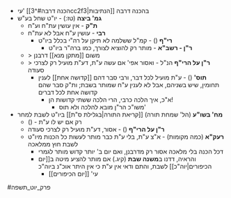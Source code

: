 * עי' [[הכנה דרבה#^3cc2f3|הנתיבות]] בהכנה דרבה
* **גמ' ביצה** (טז:) - יו"ט שחל בע"ש
	* **ת"ק** - אין עושין עת"ח וע"ח
	* **רבי** - עושין ע"ח אבל לא עת"ח
		* **רי"ף** () - קמ"ל ששלמה לא תיקן על רה"י בכלל ביו"ט
			* **ר"ן - רשב"א** - מותר רק להוציא לצורך, כמו ברה"ר ביו"ט
	* \> משום [[מתקן מנא]] דרבנן
	* \> **ר"ן על הרי"ף** הנ"ל - ואסור אפי' אם עשה ע"ת, דע"ת מועיל רק לצרכי סעודה
		* **תוס'** () - ע"ת מועיל לכל דבר, ורבי סבר דהם [[קדושה אחת]] לענין תחומין, שיש בשניהם, אבל לא לענין ע"ח שמותר בשבת; ות"ק סבר שהם קדושה אחת לכל דברים
			* א"כ, איך הלכה כרבי, הרי הלכה ששתי קדושות הן!
				* משו"כ הר"ן מובא להלכה ולא תוס'
* **מח' בשו"ע** (הל' שמחת תורה) [[קריאת התורה|בגלילת ס"ת]] ביו"ט לשבת למחר
	* () - רק אם יש לו ע"ת
	* **ר"ן על הרי"ף** () - אסור, דע"ת מועיל רק לצרכי סעודה
	* **רעק"א** (כמה מקומות) - א"צ ע"ת, בלי ע"ת כבר מותר לעשות כל הכנות מיו"ט לשבת חוץ ממלאכה
		* דכל הכנה בלי מלאכה אסור רק מדרבנן, ואם יום ב' יותר קדוש מותר לגמרי
		* והראיה, דדנו ב**משנה שבת** (קיג.) אם מותר להציע מיטה ב[[יום הכיפורים|יוה"כ]] לשבת, והתם ודאי אין ע"ת כי אין היתר אוכ"נ ביוה"כ
			* עי' [[יום הכיפורים]]

#פרק_יוט_תשפה 